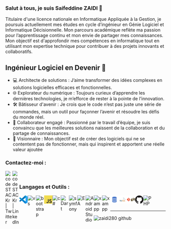 ### Salut à tous, je suis Saifeddine ZAIDI  👋 

Titulaire d'une licence nationale en Informatique Appliquée à la Gestion, je poursuis actuellement mes études en cycle d’ingénieur en Génie Logiciel et Informatique Décisionnelle. Mon parcours académique reflète ma passion pour l’apprentissage continu et mon envie de partager mes connaissances. Mon objectif est d'approfondir mes compétences en informatique tout en utilisant mon expertise technique pour contribuer à des projets innovants et collaboratifs.

## Ingénieur Logiciel en Devenir 🚀

- 💻 Architecte de solutions : J’aime transformer des idées complexes en solutions logicielles efficaces et fonctionnelles.
- 🌐 Explorateur du numérique : Toujours curieux d’apprendre les dernières technologies, je m’efforce de rester à la pointe de l’innovation.
- 🛠️ Bâtisseur d'avenir : Je crois que le code n’est pas juste une série de commandes, mais un outil pour façonner l’avenir et résoudre les défis du monde réel.
- 🤝 Collaborateur engagé : Passionné par le travail d’équipe, je suis convaincu que les meilleures solutions naissent de la collaboration et du partage de connaissances.
- 🎯 Visionnaire : Mon objectif est de créer des logiciels qui ne se contentent pas de fonctionner, mais qui inspirent et apportent une réelle valeur ajoutée


### Contactez-moi :

[<img align="left" alt="codeSTACKr | Twitter" width="22px" src="https://raw.githubusercontent.com/singhkshitij/singhkshitij/master/mail.png" />][email]
[<img align="left" alt="codeSTACKr | LinkedIn" width="22px" src="https://cdn.jsdelivr.net/npm/simple-icons@v3/icons/linkedin.svg" />][linkedin]


<br />

### Langages et Outils :

<img align="left" alt="Visual Studio Code" width="26px" src="https://raw.githubusercontent.com/github/explore/80688e429a7d4ef2fca1e82350fe8e3517d3494d/topics/visual-studio-code/visual-studio-code.png" />
<img align="left" alt="vs" width="26px" src="https://cdn-icons-png.flaticon.com/128/906/906324.png" />
<img align="left" alt="bootstrap" width="26px" src="https://cdn-icons-png.flaticon.com/128/5968/5968672.png" />
<img align="left" alt="JavaScript" width="26px" src="https://raw.githubusercontent.com/github/explore/80688e429a7d4ef2fca1e82350fe8e3517d3494d/topics/javascript/javascript.png"/>
<img align="left" alt="c#" width="26px" src="https://cdn-icons-png.flaticon.com/128/6132/6132221.png" />
<img align="left" alt="Dart" width="26px" src="https://dart.dev/assets/shared/dart-logo-for-shares.png?2" />
<img align="left" alt="symfony" width="26px" src="https://uxwing.com/wp-content/themes/uxwing/download/brands-and-social-media/symfony-icon.png" />
<img align="left" alt="EA" width="26px" src="https://w7.pngwing.com/pngs/227/500/png-transparent-enterprise-architect-rational-doors-computer-software-sparx-systems-unified-modeling-language-enterprise-architecture.png" />
<img align="left" alt="Android Studio" width="26px" src="https://encrypted-tbn0.gstatic.com/images?q=tbn:ANd9GcQ7IeDsqCcyMibzHAwEq7KqOVrO41KbSKJJtcsxVe9HGg7STcYI3wqNI8I4bEBXcDidvVg&usqp=CAU" />
<img align="left" alt="xampp" width="26px" src="https://cdn.icon-icons.com/icons2/1381/PNG/512/xampp_94513.png" />
<img align="left" alt="xampp" width="26px" src="https://user-images.githubusercontent.com/51419598/152648731-567997ec-ac1c-4a9c-a816-a1fb1882abbe.png" />
<img align="left" alt="SQL" width="26px" src="https://raw.githubusercontent.com/github/explore/80688e429a7d4ef2fca1e82350fe8e3517d3494d/topics/sql/sql.png" />
<img align="left" alt="MySQL" width="26px" src="https://raw.githubusercontent.com/github/explore/80688e429a7d4ef2fca1e82350fe8e3517d3494d/topics/mysql/mysql.png" />
<img align="left" alt="Git" width="26px" src="https://raw.githubusercontent.com/github/explore/80688e429a7d4ef2fca1e82350fe8e3517d3494d/topics/git/git.png" />
<img align="left" alt="GitHub" width="26px" src="https://raw.githubusercontent.com/github/explore/78df643247d429f6cc873026c0622819ad797942/topics/github/github.png" />
<img align="left" alt="PHP" width="26px" src="https://user-images.githubusercontent.com/81488144/166306390-9bae26c8-c708-474c-914e-2ac9ad0cd7e3.png" />




<br />
<br />

---
<img align="left" alt="zaidi280 github"  src="https://github-readme-stats.vercel.app/api?username=zaidi280&show_icons=true&hide_border=true" />







[linkedin]: https://www.linkedin.com/in/zaidi-saif-2394a9221/
[email]: mailto:zaidisaif95@gmail.com

